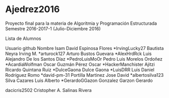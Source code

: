 # Ajedrez2016


Proyecto final para la materia de Algoritmia y Programación Estructurada
Semestre 2016-2017-1 (Julio-Diciembre 2016)

Lista de Alumnos

Usuario github      Nombre Isam David Espinosa Flores
*IrvingLucky27       Bautista Neyra Irving M.
*arturock127         Arturo Bustos Guevara
*AlexHrdRck          Luis Alejandro De los Santos Díaz
*PedroLuisMoOr       Pedro Luis Morelos Ordoñez 
*AcardiaWolfman      Oscar Guzmán Pérez Oscar
*HackerManchister    Ajitzi Ricardo Quintana Ruiz
*DulceGaona          Dulce Gaona 
*LuisDRR             Luis Daniel Rodríguez Romo 
*david-pm-31        Portilla Martinez Jose David
*albertosilva123     Silva Cazares Luis Alberto 
*GerardoGGazon       Gonzalez Garzon Gerardo













dacicris2502      Cristopher A. Salinas Rivera
